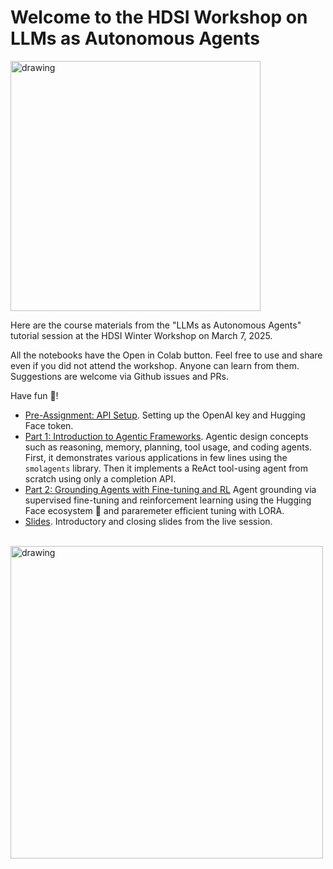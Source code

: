 
# Welcome to the HDSI  Workshop on LLMs as Autonomous Agents

<img src="https://drive.google.com/uc?export=view&id=1q4SGPmn6sWQhskt4D-1D09q_6C9FDz_L" alt="drawing" width="400"/>

Here are the course materials from the "LLMs as Autonomous Agents" tutorial session at the HDSI Winter  Workshop on March 7, 2025. 

All the notebooks have the Open in Colab button. Feel free to use and share even if you did not attend the workshop. Anyone can learn from them. Suggestions are welcome via Github issues and PRs.

Have fun 🤩!



* [Pre-Assignment: API Setup](https://github.com/mauriciogtec/hdsi-winter-workshop/blob/main/pre-assignment.ipynb). Setting up the OpenAI key and Hugging Face token.
* [Part 1: Introduction to Agentic Frameworks](https://github.com/mauriciogtec/hdsi-winter-workshop/blob/main/llm-agents-part1.ipynb). Agentic design concepts such as reasoning, memory, planning, tool usage, and coding agents. First, it demonstrates various applications in few lines using the `smolagents` library. Then it implements a ReAct tool-using agent from scratch using only a completion API.
* [Part 2: Grounding Agents with Fine-tuning and RL](https://github.com/mauriciogtec/hdsi-winter-workshop/blob/main/llm-agents-part2.ipynb) Agent grounding via supervised fine-tuning and reinforcement learning using the Hugging Face ecosystem 🤗 and pararemeter efficient tuning with LORA.
* [Slides](https://github.com/mauriciogtec/hdsi-winter-workshop/blob/main/hdsi-winter-workshop-slides.pdf). Introductory and closing slides from the live session.


<br>
<img src="https://drive.google.com/uc?export=view&id=1ULuNR1-h3G3C0sjMkEldaQlj38zS8Smc" alt="drawing" width="500"/>
